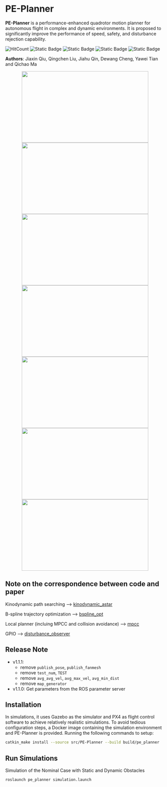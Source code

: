 # PE-Planner

**PE-Planner** is a performance-enhanced quadrotor motion planner for autonomous flight in complex and dynamic environments. It is proposed to significantly improve the performance of speed, safety, and disturbance rejection capability.

![HitCount](https://img.shields.io/endpoint?url=https%3A%2F%2Fhits.dwyl.com%2FHuaYuXiao%2FPE-Planner.json%3Fcolor%3Dpink)
![Static Badge](https://img.shields.io/badge/ROS-noetic-22314E?logo=ros)
![Static Badge](https://img.shields.io/badge/OpenCV-4.2.0-5C3EE8?logo=opencv)
![Static Badge](https://img.shields.io/badge/C%2B%2B-14-00599C?logo=cplusplus)
![Static Badge](https://img.shields.io/badge/Ubuntu-20.04.6-E95420?logo=ubuntu)

__Authors__: Jiaxin Qiu, Qingchen Liu, Jiahu Qin, Dewang Cheng, Yawei Tian and Qichao Ma

<p align="center">
  <img src="gif/github_video1.gif" width = "400" height = "225"/>
  <br>
  <img src="gif/github_video2.gif" width = "400" height = "225"/>
  <img src="gif/github_video3.gif" width = "400" height = "225"/>
  <img src="gif/github_video4.gif" width = "400" height = "225"/>
  <img src="gif/github_video5.gif" width = "400" height = "225"/>
  <img src="gif/github_video6.gif" width = "400" height = "225"/>
  <img src="gif/github_video7.gif" width = "400" height = "225"/>
</p>


## Note on the correspondence between code and paper

Kinodynamic path searching --> [kinodynamic_astar](https://github.com/USTC-AIS-Lab/PE-Planner/tree/master/modules/kinodynamic_astar)

B-spline trajectory optimization --> [bspline_opt](https://github.com/USTC-AIS-Lab/PE-Planner/tree/master/modules/bspline_opt)

Local planner (incluing MPCC and collision avoidance) --> [mpcc](https://github.com/USTC-AIS-Lab/PE-Planner/tree/master/modules/mpcc)

GPIO --> [disturbance_observer](https://github.com/USTC-AIS-Lab/PE-Planner/tree/master/modules/disturbance_observer)


## Release Note

- v1.1.1: 
  - remove `publish_pose`, `publish_fanmesh`
  - remove `test_num`, `TEST`
  - remove `avg_avg_vel`, `avg_max_vel`, `avg_min_dist`
  - remove `map_generator`
- v1.1.0: Get parameters from the ROS parameter server


## Installation

In simulations, it uses Gazebo as the simulator and PX4 as flight control software to achieve relatively realistic simulations. To avoid tedious configuration steps, a Docker image containing the simulation environment and PE-Planner is provided. Running the following commands to setup:

```bash
catkin_make install --source src/PE-Planner --build build/pe_planner
```

## Run Simulations

Simulation of the Nominal Case with Static and Dynamic Obstacles

```bash
roslaunch pe_planner simulation.launch
```
